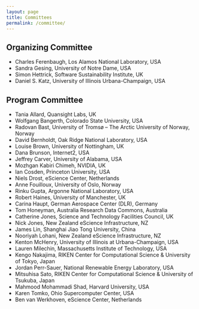 ```yaml
---
layout: page
title: Committees
permalink: /committee/
---
```


## Organizing Committee

- Charles Ferenbaugh, Los Alamos National Laboratory, USA
- Sandra Gesing, University of Notre Dame, USA
- Simon Hettrick, Software Sustainability Institute, UK
- Daniel S. Katz, University of Illinois Urbana-Champaign, USA

## Program Committee

- Tania Allard, Quansight Labs, UK
- Wolfgang Bangerth, Colorado State University, USA
- Radovan Bast, University of Tromsø – The Arctic University of Norway, Norway
- David Bernholdt, Oak Ridge National Laboratory, USA
- Louise Brown, University of Nottingham, UK
- Dana Brunson, Internet2, USA
- Jeffrey Carver, University of Alabama, USA
- Mozhgan Kabiri Chimeh, NVIDIA, UK
- Ian Cosden, Princeton University, USA
- Niels Drost, eScience Center, Netherlands
- Anne Fouilloux, University of Oslo, Norway
- Rinku Gupta, Argonne National Laboratory, USA
- Robert Haines, University of Manchester, UK
- Carina Haupt, German Aerospace Center (DLR), Germany
- Tom Honeyman, Australia Research Data Commons, Australia
- Catherine Jones, Science and Technology Facilities Council, UK
- Nick Jones, New Zealand eScience Infrastructure, NZ
- James Lin, Shanghai Jiao Tong University, China
- Nooriyah Lohani, New Zealand eScience Infrastructure, NZ
- Kenton McHenry, University of Illinois at Urbana-Champaign, USA
- Lauren Milechin, Massachusetts Institute of Technology, USA
- Kengo Nakajima,  RIKEN Center for Computational Science & University of Tokyo, Japan
- Jordan Perr-Sauer, National Renewable Energy Laboratory, USA
- Mitsuhisa Sato, RIKEN Center for Computational Science & University of Tsukuba, Japan
- Mahmood Mohammadi Shad, Harvard University, USA
- Karen Tomko, Ohio Supercomputer Center, USA
- Ben van Werkhoven, eScience Center, Netherlands

